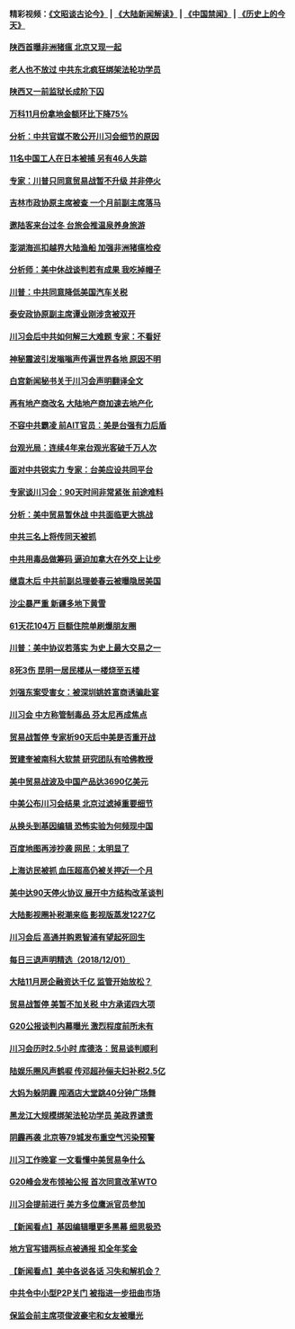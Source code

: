 #### 精彩视频：[《文昭谈古论今》](https://github.com/gfw-breaker/wenzhao/blob/master/README.md?t=12031531) | [《大陆新闻解读》](https://github.com/gfw-breaker/ntdtv-comedy/blob/master/README.md?t=12031531) | [《中国禁闻》](https://github.com/gfw-breaker/ntdtv-news/blob/master/README.md?t=12031531) | [《历史上的今天》](https://github.com/gfw-breaker/today-in-history/blob/master/README.md?t=12031531) 

#### [陕西首曝非洲猪瘟 北京又现一起](../pages/nsc413/n10888351.md?t=12031531) 

#### [老人也不放过 中共东北疯狂绑架法轮功学员](../pages/nsc413/n10886683.md?t=12031531) 


#### [陕西又一前监狱长成阶下囚](../pages/nsc413/n10888233.md?t=12031531) 

#### [万科11月份拿地金额环比下降75%](../pages/nsc413/n10888014.md?t=12031531) 

#### [分析：中共官媒不敢公开川习会细节的原因](../pages/nsc413/n10887596.md?t=12031531) 

#### [11名中国工人在日本被捕 另有46人失踪](../pages/nsc413/n10888229.md?t=12031531) 

#### [专家：川普只同意贸易战暂不升级 并非停火](../pages/nsc413/n10888167.md?t=12031531) 

#### [吉林市政协原主席被查 一个月前副主席落马](../pages/nsc413/n10887919.md?t=12031531) 

#### [邀陆客来台过冬 台旅会推温泉养身旅游](../pages/nsc413/n10888031.md?t=12031531) 

#### [澎湖海巡扣越界大陆渔船 加强非洲猪瘟检疫](../pages/nsc413/n10887615.md?t=12031531) 

#### [分析师：美中休战谈判若有成果 我吃掉帽子](../pages/nsc413/n10887597.md?t=12031531) 

#### [川普：中共同意降低美国汽车关税](../pages/nsc413/n10887941.md?t=12031531) 

#### [泰安政协原副主席谭业刚涉贪被双开](../pages/nsc413/n10887801.md?t=12031531) 

#### [川习会后中共如何解三大难题 专家：不看好](../pages/nsc413/n10887395.md?t=12031531) 

#### [神秘震波引发嗡嗡声传遍世界各地 原因不明](../pages/nsc413/n10886363.md?t=12031531) 

#### [白宫新闻秘书关于川习会声明翻译全文](../pages/nsc413/n10887606.md?t=12031531) 

#### [再有地产商改名 大陆地产商加速去地产化](../pages/nsc413/n10887309.md?t=12031531) 

#### [不容中共霸凌 前AIT官员：美是台强有力后盾](../pages/nsc413/n10887533.md?t=12031531) 

#### [台观光局：连续4年来台观光客破千万人次](../pages/nsc413/n10887349.md?t=12031531) 

#### [面对中共锐实力 专家：台美应设共同平台](../pages/nsc413/n10886731.md?t=12031531) 

#### [专家谈川习会：90天时间非常紧张 前途难料](../pages/nsc413/n10887249.md?t=12031531) 

#### [分析：美中贸易暂休战 中共面临更大挑战](../pages/nsc413/n10887001.md?t=12031531) 

#### [中共三名上将传同天被抓](../pages/nsc413/n10887212.md?t=12031531) 

#### [中共用毒品做筹码 逼迫加拿大在外交上让步](../pages/nsc413/n10887094.md?t=12031531) 

#### [继袁木后 中共前副总理姜春云被曝隐居美国](../pages/nsc413/n10886824.md?t=12031531) 

#### [沙尘暴严重 新疆多地下黄雪](../pages/nsc413/n10886968.md?t=12031531) 

#### [61天花104万 巨额住院单刷爆朋友圈](../pages/nsc413/n10886794.md?t=12031531) 

#### [川普：美中协议若落实 为史上最大交易之一](../pages/nsc413/n10886854.md?t=12031531) 

#### [8死3伤 昆明一居民楼从一楼烧至五楼](../pages/nsc413/n10886815.md?t=12031531) 

#### [刘强东案受害女：被深圳姚姓富商诱骗赴宴](../pages/nsc413/n10886827.md?t=12031531) 

#### [川习会 中方称管制毒品 芬太尼再成焦点](../pages/nsc413/n10886698.md?t=12031531) 


#### [贸易战暂停 专家析90天后中美是否重开战](../pages/nsc413/n10886678.md?t=12031531) 

#### [贺建奎被南科大软禁 研究团队有哈佛教授](../pages/nsc413/n10886547.md?t=12031531) 

#### [美中贸易战波及中国产品达3690亿美元](../pages/nsc413/n10886074.md?t=12031531) 

#### [中美公布川习会结果 北京过滤掉重要细节](../pages/nsc413/n10886595.md?t=12031531) 

#### [从换头到基因编辑 恐怖实验为何频现中国](../pages/nsc413/n10886378.md?t=12031531) 

#### [百度地图再涉抄袭 网民：太明显了](../pages/nsc413/n10886184.md?t=12031531) 

#### [上海访民被抓 血压超高仍被关押近一个月](../pages/nsc413/n10886301.md?t=12031531) 

#### [美中达90天停火协议 展开中方结构改革谈判](../pages/nsc413/n10886295.md?t=12031531) 

#### [大陆影视圈补税潮来临 影视版蒸发1227亿](../pages/nsc413/n10886164.md?t=12031531) 

#### [川习会后 高通并购恩智浦有望起死回生](../pages/nsc413/n10886262.md?t=12031531) 

#### [每日三退声明精选（2018/12/01）](../pages/nsc413/n10886267.md?t=12031531) 

#### [大陆11月房企融资达千亿 监管开始放松？](../pages/nsc413/n10885403.md?t=12031531) 

#### [贸易战暂停 美暂不加关税 中方承诺四大项](../pages/nsc413/n10885998.md?t=12031531) 

#### [G20公报谈判内幕曝光 激烈程度前所未有](../pages/nsc413/n10886135.md?t=12031531) 

#### [川习会历时2.5小时 库德洛：贸易谈判顺利](../pages/nsc413/n10886126.md?t=12031531) 

#### [陆娱乐圈风声鹤唳 传邓超孙俪夫妇补税2.5亿](../pages/nsc413/n10886091.md?t=12031531) 

#### [大妈为躲阴霾 闯酒店大堂跳40分钟广场舞](../pages/nsc413/n10885984.md?t=12031531) 

#### [黑龙江大规模绑架法轮功学员 美政界谴责](../pages/nsc413/n10885824.md?t=12031531) 

#### [阴霾再袭 北京等79城发布重空气污染预警](../pages/nsc413/n10886068.md?t=12031531) 

#### [川习工作晚宴 一文看懂中美贸易争什么](../pages/nsc413/n10885926.md?t=12031531) 

#### [G20峰会发布领袖公报 首次同意改革WTO](../pages/nsc413/n10885805.md?t=12031531) 

#### [川习会提前进行 美方多位鹰派官员参加](../pages/nsc413/n10885934.md?t=12031531) 

#### [【新闻看点】基因编辑曝更多黑幕 细思极恐](../pages/nsc413/n10885599.md?t=12031531) 

#### [地方官写错两标点被通报 扣全年奖金](../pages/nsc413/n10885823.md?t=12031531) 

#### [【新闻看点】美中各说各话 习失和解机会？](../pages/nsc413/n10885600.md?t=12031531) 

#### [中共令中小型P2P关门 被指进一步扭曲市场](../pages/nsc413/n10885097.md?t=12031531) 

#### [保监会前主席项俊波豪宅和女友被曝光](../pages/nsc413/n10885595.md?t=12031531) 

